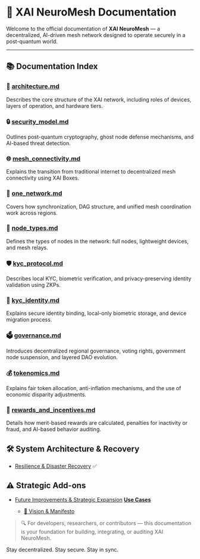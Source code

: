 # 📘 XAI NeuroMesh Documentation

Welcome to the official documentation of **XAI NeuroMesh** — a decentralized, AI-driven mesh network designed to operate securely in a post-quantum world.

---

## 📚 Documentation Index

### 🔧 [architecture.md](architecture.md)
Describes the core structure of the XAI network, including roles of devices, layers of operation, and hardware tiers.

### 🔒 [security_model.md](security_model.md)
Outlines post-quantum cryptography, ghost node defense mechanisms, and AI-based threat detection.

### 🌐 [mesh_connectivity.md](mesh_connectivity.md)
Explains the transition from traditional internet to decentralized mesh connectivity using XAI Boxes.

### 🧠 [one_network.md](one_network.md)
Covers how synchronization, DAG structure, and unified mesh coordination work across regions.

### 🧩 [node_types.md](node_types.md)
Defines the types of nodes in the network: full nodes, lightweight devices, and mesh relays.

### 🛡️ [kyc_protocol.md](kyc_protocol.md)
Describes local KYC, biometric verification, and privacy-preserving identity validation using ZKPs.

### 🔑 [kyc_identity.md](kyc_identity.md)
Explains secure identity binding, local-only biometric storage, and device migration process.

### 🗳️ [governance.md](governance.md)
Introduces decentralized regional governance, voting rights, government node suspension, and layered DAO evolution.

### 💰 [tokenomics.md](tokenomics.md)
Explains fair token allocation, anti-inflation mechanisms, and the use of economic disparity adjustments.

### 🎯 [rewards_and_incentives.md](rewards_and_incentives.md)
Details how merit-based rewards are calculated, penalties for inactivity or fraud, and AI-based behavior auditing.

## 🛠️ System Architecture & Recovery

- [Resilience & Disaster Recovery](resilience_model.md) ✅

## ⚠️ Strategic Add-ons

- [Future Improvements & Strategic Expansion](future_improvements.md)
 **[Use Cases](use_cases.md)**

  - [🔮 Vision & Manifesto](./manifesto.md)


> 🔍 For developers, researchers, or contributors — this documentation is your foundation for building, integrating, or auditing XAI NeuroMesh.

Stay decentralized. Stay secure. Stay in sync.
